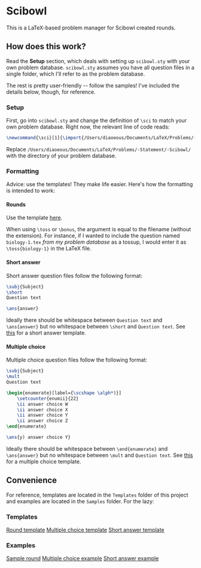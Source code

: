 # Scibowl
This is a LaTeX-based problem manager for Scibowl created rounds.

## How does this work?

Read the **Setup** section, which deals with setting up `scibowl.sty` with your own problem database. `scibowl.sty` assumes you have all question files in a single folder, which I'll refer to as the problem database.

The rest is pretty user-friendly -- follow the samples! I've included the details below, though, for reference.

### Setup
First, go into `scibowl.sty` and change the definition of `\sci` to match your own problem database. Right now, the relevant line of code reads:
```latex
\newcommand{\sci}[1]{\import{/Users/diaoeous/Documents/LaTeX/Problems/-Statement/-Scibowl/}{#1.tex}}
```
Replace `/Users/diaoeous/Documents/LaTeX/Problems/-Statement/-Scibowl/` with the directory of your problem database.

### Formatting

Advice: use the templates! They make life easier. Here's how the formatting is intended to work:

#### Rounds
Use the template [here](Templates/round-template.tex).

When using `\toss` or `\bonus`, the argument is equal to the filename (without the extension). For instance, if I wanted to include the question named `biology-1.tex` *from my problem database* as a tossup, I would enter it as `\toss{biology-1}` in the LaTeX file.

#### Short answer
Short answer question files follow the following format:
```latex
\subj{Subject}
\short
Question text

\ans{answer}
```
Ideally there should be whitespace between `Question text` and `\ans{answer}` but no whitespace between `\short` and `Question text`. See [this](Templates/short-template.tex) for a short answer template.

#### Multiple choice
Multiple choice question files follow the following format:
```latex
\subj{Subject}
\mult
Question text

\begin{enumerate}[label={\scshape \alph*)}]
    \setcounter{enumii}{22}
    \ii answer choice W
    \ii answer choice X
    \ii answer choice Y
    \ii answer choice Z
\end{enumerate}

\ans{y) answer choice Y}
```
Ideally there should be whitespace between `\end{enumerate}` and `\ans{answer}` but no whitespace between `\mult` and `Question text`. See [this](Templates/mult-template.tex) for a multiple choice template.

## Convenience

For reference, templates are located in the `Templates` folder of this project and examples are located in the `Samples` folder. For the lazy:

### Templates
[Round template](Templates/round-template.tex)
[Multiple choice template](Templates/mult-template.tex)
[Short answer template](Templates/short-template.tex)

### Examples
[Sample round](Samples/sample-round.tex)
[Multiple choice example](Samples/mult-example.tex)
[Short answer example](Samples/short-example.tex)
